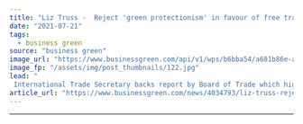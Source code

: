 ```yaml
---
title: "Liz Truss -  Reject 'green protectionism' in favour of free trade to drive net zero"
date: "2021-07-21"
tags: 
  - business green
source: "business green"
image_url: "https://www.businessgreen.com/api/v1/wps/b6bba54/a681b86e-aaa9-4e1f-8c19-51d786fe9aac/2/iStock-831152982-185x114.jpg"
image_fp: "/assets/img/post_thumbnails/122.jpg"
lead: "
 International Trade Secretary backs report by Board of Trade which highlights huge UK opportunities from green exports, but campaigners fear opposition to carbon border tariffs could undermine global decarbonisation efforts ..."
article_url: "https://www.businessgreen.com/news/4034793/liz-truss-reject-green-protectionism-favour-free-trade-drive-net-zero"
---
```


---
